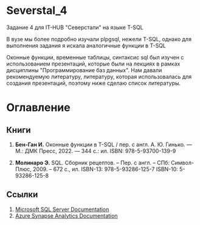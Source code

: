 # Severstal_4
Задание 4 для IT-HUB "Северстали" на языке T-SQL

В вузе мы более подробно изучали plpgsql, нежели T-SQL, однако для выполнения задания я искала аналогичные функции в T-SQL

Оконные функции, временные таблицы, синтаксис sql был изучен с использованием презентаций, которые были на лекциях в рамках дисциплины "Программирование баз данных". Нам давали рекомендуемую литературу, литературу, которая использовалась для создания презентаций, поэтому ниже сделаю список литературы. 

# Оглавление

## Книги

1. **Бен-Ган И.**
   Оконные функции в T-SQL / пер. с англ. А. Ю. Гинько. — М.: ДМК Пресс, 2022. — 344 с.: ил.
   ISBN: 978-5-93700-139-9

2. **Молинаро Э.**
   SQL. Сборник рецептов. – Пер. с англ. – СПб: Символ-Плюс, 2009. – 672 с., ил.
   ISBN-13: 978-5-93286-125-7
   ISBN-10: 5-93286-125-8

## Ссылки

1. [Microsoft SQL Server Documentation](https://learn.microsoft.com/ru-ru/sql/sql-server/?view=sql-server-ver16)
2. [Azure Synapse Analytics Documentation](https://learn.microsoft.com/ru-ru/azure/synapse-analytics/sql-data-warehouse/sql-data-warehouse-overview-what-is)
